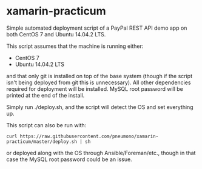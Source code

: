 # xamarin-practicum
Simple automated deployment script of a PayPal REST API demo app on both CentOS 7 and Ubuntu 14.04.2 LTS.

This script assumes that the machine is running either:
 - CentOS 7
 - Ubuntu 14.04.2 LTS

and that only git is installed on top of the base system (though if the script isn't being deployed from git this is unnecessary). All other dependencies required for deployment will be installed. MySQL root password will be printed at the end of the install.

Simply run ./deploy.sh, and the script will detect the OS and set everything up.

This script can also be run with:

`curl https://raw.githubusercontent.com/pneumono/xamarin-practicum/master/deploy.sh | sh`

or deployed along with the OS through Ansible/Foreman/etc., though in that case the MySQL root password could be an issue.
